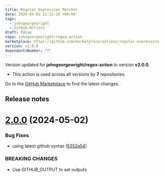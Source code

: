 ```yaml
---
title: Regular Expression Matcher
date: 2024-05-02 11:32:15 +00:00
tags:
  - johngeorgewright
  - GitHub Actions
draft: false
repo: johngeorgewright/regex-action
marketplace: https://github.com/marketplace/actions/regular-expression-matcher
version: v2.0.0
dependentsNumber: "7"
---
```



Version updated for **johngeorgewright/regex-action** to version **v2.0.0**.
- This action is used across all versions by **7** repositories.

Go to the [GitHub Marketplace](https://github.com/marketplace/actions/regular-expression-matcher) to find the latest changes.

## Release notes

# [2.0.0](https://github.com/johngeorgewright/regex-action/compare/v1.1.0...v2.0.0) (2024-05-02)


### Bug Fixes

* using latest github syntax ([5352a54](https://github.com/johngeorgewright/regex-action/commit/5352a54f202b736b5fc9e48e7558cb8078dbe376))


### BREAKING CHANGES

* Use GITHUB_OUTPUT to set outputs




